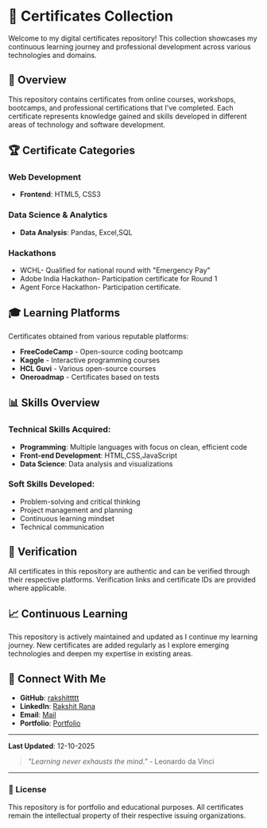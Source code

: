 # 📜 Certificates Collection

Welcome to my digital certificates repository! This collection showcases my continuous learning journey and professional development across various technologies and domains.

## 🎯 Overview

This repository contains certificates from online courses, workshops, bootcamps, and professional certifications that I've completed. Each certificate represents knowledge gained and skills developed in different areas of technology and software development.

## 🏆 Certificate Categories

### Web Development
- **Frontend**: HTML5, CSS3

### Data Science & Analytics
- **Data Analysis**: Pandas, Excel,SQL

### Hackathons
- WCHL- Qualified for national round with "Emergency Pay"
- Adobe India Hackathon- Participation certificate for Round 1
- Agent Force Hackathon- Participation certificate.

## 🎓 Learning Platforms

Certificates obtained from various reputable platforms:

- **FreeCodeCamp** - Open-source coding bootcamp
- **Kaggle** - Interactive programming courses
- **HCL Guvi** - Various open-source courses
- **Oneroadmap** - Certificates based on tests

## 📊 Skills Overview

### Technical Skills Acquired:
- **Programming**: Multiple languages with focus on clean, efficient code
- **Front-end Development**: HTML,CSS,JavaScript
- **Data Science**: Data analysis and visualizations

### Soft Skills Developed:
- Problem-solving and critical thinking
- Project management and planning
- Continuous learning mindset
- Technical communication


## 🔗 Verification

All certificates in this repository are authentic and can be verified through their respective platforms. Verification links and certificate IDs are provided where applicable.

## 📈 Continuous Learning

This repository is actively maintained and updated as I continue my learning journey. New certificates are added regularly as I explore emerging technologies and deepen my expertise in existing areas.

## 🤝 Connect With Me

- **GitHub**: [rakshittttt](https://github.com/rakshittttt)
- **LinkedIn**: [Rakshit Rana](www.linkedin.com/in/rakshit-rana-3baba0280)
- **Email**: [Mail](rakshitrana412@gmail.com)
- **Portfolio**: [Portfolio](https://personal-portfolio-weld-alpha.vercel.app/)


---

**Last Updated**: 12-10-2025

> *"Learning never exhausts the mind."* - Leonardo da Vinci

---

### 📜 License

This repository is for portfolio and educational purposes. All certificates remain the intellectual property of their respective issuing organizations.
